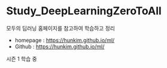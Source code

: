 # Study_DeepLearningZeroToAll

모두의 딥러닝 홈페이지를 참고하여 학습하고 정리
* homepage : https://hunkim.github.io/ml/
* Github : https://hunkim.github.io/ml/

시즌 1 학습 중


